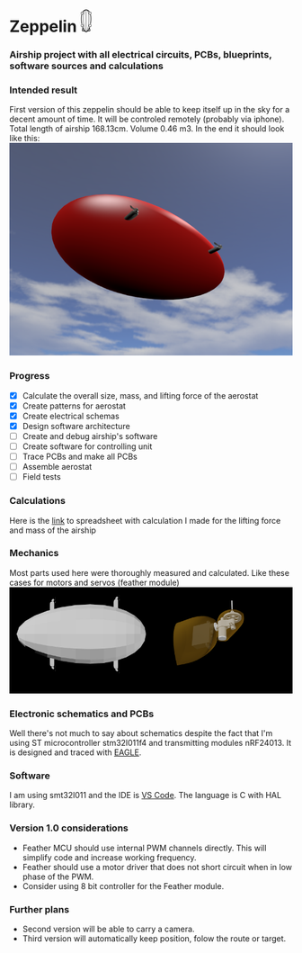 # Zeppelin <img src="https://raw.githubusercontent.com/Teivaz/zeppelin/master/Blueprints/Nest/icon_large.png" height="40pt"/>

### Airship project with all electrical circuits, PCBs, blueprints, software sources and calculations

### Intended result
First version of this zeppelin should be able to keep itself up in the sky for a decent amount of time. It will be controled remotely (probably via iphone). Total length of airship 168.13cm. Volume 0.46 m3.
In the end it should look like this:    
![zeppelin in all its glory](https://raw.githubusercontent.com/Teivaz/zeppelin/master/Blueprints/Renders/zeppelin_full.png)

### Progress
 - [X] Calculate the overall size, mass, and lifting force of the aerostat
 - [X] Create patterns for aerostat
 - [X] Create electrical schemas
 - [X] Design software architecture
 - [ ] Create and debug airship's software
 - [ ] Create software for controlling unit
 - [ ] Trace PCBs and make all PCBs
 - [ ] Assemble aerostat
 - [ ] Field tests

### Calculations
Here is the [link](https://docs.google.com/spreadsheets/d/1KFVUaK0Eav1PAXg2VrwWtU-BHmDxbaWGcJfdvVmI2J4/edit?usp=sharing) to spreadsheet with calculation I made for the lifting force and mass of the airship 

### Mechanics
Most parts used here were thoroughly measured and calculated. Like these cases for motors and servos (feather module)   
<img alt="preview" src="https://raw.githubusercontent.com/Teivaz/zeppelin/master/Blueprints/Renders/Balloon%20Assembled%20bot.png" width="50%"><img alt="feather" src="https://raw.githubusercontent.com/Teivaz/zeppelin/master/Blueprints/Renders/DC%20Motor%20And%20Servo%20Cover.png" width="50%">

### Electronic schematics and PCBs
Well there's not much to say about schematics despite the fact that I'm using ST microcontroller stm32l011f4 and transmitting modules nRF24013. It is designed and traced with [EAGLE](https://www.autodesk.com/products/eagle/overview).

### Software
I am using smt32l011 and the IDE is [VS Code](https://code.visualstudio.com). The language is C with HAL library.

### Version 1.0 considerations
 * Feather MCU should use internal PWM channels directly. This will simplify code and increase working frequency.
 * Feather should use a motor driver that does not short circuit when in low phase of the PWM.
 * Consider using 8 bit controller for the Feather module.

### Further plans
 * Second version will be able to carry a camera.
 * Third version will automatically keep position, folow the route or target.
